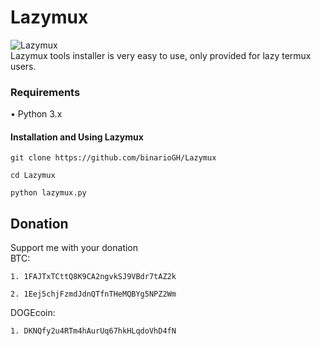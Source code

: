 # Lazymux
![Lazymux](https://github.com/Gameye98/Lazymux/core/lazymux.png)<br>
Lazymux tools installer is very easy to use, only provided for lazy termux users.

### Requirements
• Python 3.x

#### Installation and Using Lazymux
```
git clone https://github.com/binarioGH/Lazymux
```
```
cd Lazymux
```
```
python lazymux.py
```

## Donation
Support me with your donation<br>
BTC:<br>
```
1. 1FAJTxTCttQ8K9CA2ngvkSJ9VBdr7tAZ2k
```
```
2. 1Eej5chjFzmdJdnQTfnTHeMQBYg5NPZ2Wm
```
DOGEcoin:<br>
```
1. DKNQfy2u4RTm4hAurUq67hkHLqdoVhD4fN
```